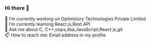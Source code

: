 ### Hi there 👋

🔭 I’m currently working on Optimizory Technologies Private Limited<br/>
🌱 I’m currently learning React js,Rest API<br/>
💬 Ask me about C, C++,oops,dsa,JavaScript,React js,git<br/>
📫 How to reach me: Email address in my profile<br/>
